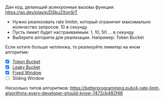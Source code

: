 Дан код, делающий асинхронные вызовы функции: https://go.dev/play/p/DSku2XonSrT

- Нужно реализовать rate limiter, который ограничит максимально количество запросов: 10 в секунду
- Пусть лимит будет настраиваемым: 1, 10, 50 ... в секунду
- Выберите алгоритм для реализации. Например: Token Bucket

Если хотите больше челленжа, то реализуйте лимитер на ином алгоритме:
- [x] [Token Bucket](./tokenBucket/main.go)
- [x] [Leaky Bucket](./leakyBucket/main.go)
- [x] [Fixed Window](./fixedWindow/main.go)
- [ ] Sliding Window

Несколько типов алгоритмов: https://betterprogramming.pub/4-rate-limit-algorithms-every-developer-should-know-7472cb482f48